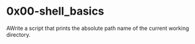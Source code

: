 # 0x00-shell_basics
AWrite a script that prints the absolute path name of the current working directory.
